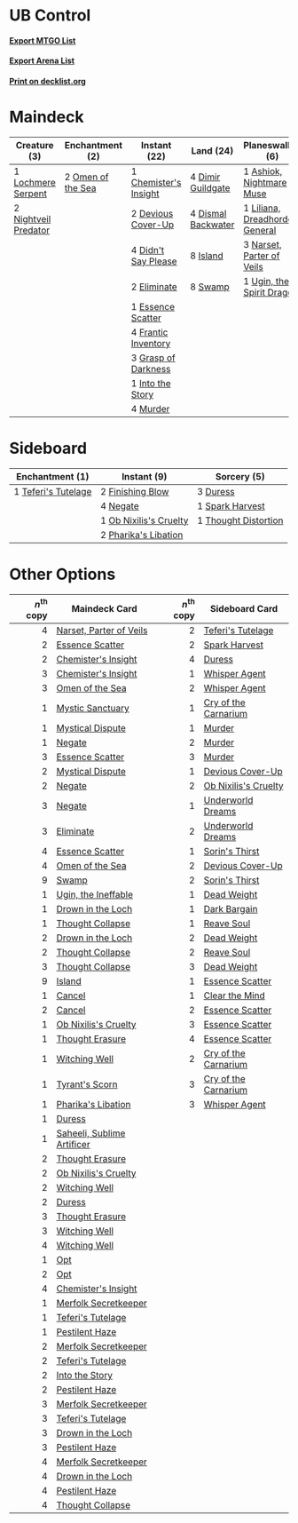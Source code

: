 # UB Control

#### [Export MTGO List](../collection/UB%20Control/UB%20Control.txt)
#### [Export Arena List](../collection/UB%20Control/UB%20Control_arena.txt)
#### [Print on decklist.org](http://decklist.org/?deckmain=1%09Ashiok,%20Nightmare%20Muse%0A1%09Chemister's%20Insight%0A3%09Cry%20of%20the%20Carnarium%0A2%09Devious%20Cover-Up%0A4%09Didn't%20Say%20Please%0A4%09Dimir%20Guildgate%0A4%09Dismal%20Backwater%0A2%09Eliminate%0A1%09Essence%20Scatter%0A4%09Frantic%20Inventory%0A3%09Grasp%20of%20Darkness%0A1%09Into%20the%20Story%0A8%09Island%0A1%09Liliana,%20Dreadhorde%20General%0A1%09Lochmere%20Serpent%0A4%09Murder%0A3%09Narset,%20Parter%20of%20Veils%0A2%09Nightveil%20Predator%0A2%09Omen%20of%20the%20Sea%0A8%09Swamp%0A1%09Ugin,%20the%20Spirit%20Dragon&deckside=3%09Duress%0A2%09Finishing%20Blow%0A4%09Negate%0A1%09Ob%20Nixilis's%20Cruelty%0A2%09Pharika's%20Libation%0A1%09Spark%20Harvest%0A1%09Teferi's%20Tutelage%0A1%09Thought%20Distortion)
# Maindeck

|                                         Creature (3)                                          |                                      Enchantment (2)                                       |                                          Instant (22)                                          |                                          Land (24)                                          |                                            Planeswalker (6)                                            |                                           Sorcery (3)                                           |
|-----------------------------------------------------------------------------------------------|--------------------------------------------------------------------------------------------|------------------------------------------------------------------------------------------------|---------------------------------------------------------------------------------------------|--------------------------------------------------------------------------------------------------------|-------------------------------------------------------------------------------------------------|
|1 [Lochmere Serpent](http://gatherer.wizards.com/Pages/Card/Details.aspx?multiverseid=473157)  |2 [Omen of the Sea](http://gatherer.wizards.com/Pages/Card/Details.aspx?multiverseid=476309)|1 [Chemister's Insight](http://gatherer.wizards.com/Pages/Card/Details.aspx?multiverseid=452782)|4 [Dimir Guildgate](http://gatherer.wizards.com/Pages/Card/Details.aspx?multiverseid=376306) |1 [Ashiok, Nightmare Muse](http://gatherer.wizards.com/Pages/Card/Details.aspx?multiverseid=476459)     |3 [Cry of the Carnarium](http://gatherer.wizards.com/Pages/Card/Details.aspx?multiverseid=457214)|
|2 [Nightveil Predator](http://gatherer.wizards.com/Pages/Card/Details.aspx?multiverseid=452941)|                                                                                            |2 [Devious Cover-Up](http://gatherer.wizards.com/Pages/Card/Details.aspx?multiverseid=452785)   |4 [Dismal Backwater](http://gatherer.wizards.com/Pages/Card/Details.aspx?multiverseid=420908)|1 [Liliana, Dreadhorde General](http://gatherer.wizards.com/Pages/Card/Details.aspx?multiverseid=461024)|                                                                                                 |
|                                                                                               |                                                                                            |4 [Didn't Say Please](http://gatherer.wizards.com/Pages/Card/Details.aspx?multiverseid=473004)  |8 [Island](http://gatherer.wizards.com/Pages/Card/Details.aspx?multiverseid=439857)          |3 [Narset, Parter of Veils](http://gatherer.wizards.com/Pages/Card/Details.aspx?multiverseid=460988)    |                                                                                                 |
|                                                                                               |                                                                                            |2 [Eliminate](http://gatherer.wizards.com/Pages/Card/Details.aspx?multiverseid=485420)          |8 [Swamp](http://gatherer.wizards.com/Pages/Card/Details.aspx?multiverseid=439858)           |1 [Ugin, the Spirit Dragon](http://gatherer.wizards.com/Pages/Card/Details.aspx?multiverseid=391948)    |                                                                                                 |
|                                                                                               |                                                                                            |1 [Essence Scatter](http://gatherer.wizards.com/Pages/Card/Details.aspx?multiverseid=426754)    |                                                                                             |                                                                                                        |                                                                                                 |
|                                                                                               |                                                                                            |4 [Frantic Inventory](http://gatherer.wizards.com/Pages/Card/Details.aspx?multiverseid=485373)  |                                                                                             |                                                                                                        |                                                                                                 |
|                                                                                               |                                                                                            |3 [Grasp of Darkness](http://gatherer.wizards.com/Pages/Card/Details.aspx?multiverseid=407595)  |                                                                                             |                                                                                                        |                                                                                                 |
|                                                                                               |                                                                                            |1 [Into the Story](http://gatherer.wizards.com/Pages/Card/Details.aspx?multiverseid=473012)     |                                                                                             |                                                                                                        |                                                                                                 |
|                                                                                               |                                                                                            |4 [Murder](http://gatherer.wizards.com/Pages/Card/Details.aspx?multiverseid=442087)             |                                                                                             |                                                                                                        |                                                                                                 |


# Sideboard

|                                       Enchantment (1)                                        |                                           Instant (9)                                           |                                          Sorcery (5)                                          |
|----------------------------------------------------------------------------------------------|-------------------------------------------------------------------------------------------------|-----------------------------------------------------------------------------------------------|
|1 [Teferi's Tutelage](http://gatherer.wizards.com/Pages/Card/Details.aspx?multiverseid=488912)|2 [Finishing Blow](http://gatherer.wizards.com/Pages/Card/Details.aspx?multiverseid=485422)      |3 [Duress](http://gatherer.wizards.com/Pages/Card/Details.aspx?multiverseid=14557)             |
|                                                                                              |4 [Negate](http://gatherer.wizards.com/Pages/Card/Details.aspx?multiverseid=423707)              |1 [Spark Harvest](http://gatherer.wizards.com/Pages/Card/Details.aspx?multiverseid=461032)     |
|                                                                                              |1 [Ob Nixilis's Cruelty](http://gatherer.wizards.com/Pages/Card/Details.aspx?multiverseid=461028)|1 [Thought Distortion](http://gatherer.wizards.com/Pages/Card/Details.aspx?multiverseid=466871)|
|                                                                                              |2 [Pharika's Libation](http://gatherer.wizards.com/Pages/Card/Details.aspx?multiverseid=476362)  |                                                                                               |


# Other Options

|*n*<sup>th</sup> copy|                                            Maindeck Card                                            |*n*<sup>th</sup> copy|                                        Sideboard Card                                         |
|--------------------:|-----------------------------------------------------------------------------------------------------|--------------------:|-----------------------------------------------------------------------------------------------|
|                    4|[Narset, Parter of Veils](http://gatherer.wizards.com/Pages/Card/Details.aspx?multiverseid=460988)   |                    2|[Teferi's Tutelage](http://gatherer.wizards.com/Pages/Card/Details.aspx?multiverseid=488912)   |
|                    2|[Essence Scatter](http://gatherer.wizards.com/Pages/Card/Details.aspx?multiverseid=426754)           |                    2|[Spark Harvest](http://gatherer.wizards.com/Pages/Card/Details.aspx?multiverseid=461032)       |
|                    2|[Chemister's Insight](http://gatherer.wizards.com/Pages/Card/Details.aspx?multiverseid=452782)       |                    4|[Duress](http://gatherer.wizards.com/Pages/Card/Details.aspx?multiverseid=14557)               |
|                    3|[Chemister's Insight](http://gatherer.wizards.com/Pages/Card/Details.aspx?multiverseid=452782)       |                    1|[Whisper Agent](http://gatherer.wizards.com/Pages/Card/Details.aspx?multiverseid=452970)       |
|                    3|[Omen of the Sea](http://gatherer.wizards.com/Pages/Card/Details.aspx?multiverseid=476309)           |                    2|[Whisper Agent](http://gatherer.wizards.com/Pages/Card/Details.aspx?multiverseid=452970)       |
|                    1|[Mystic Sanctuary](http://gatherer.wizards.com/Pages/Card/Details.aspx?multiverseid=473209)          |                    1|[Cry of the Carnarium](http://gatherer.wizards.com/Pages/Card/Details.aspx?multiverseid=457214)|
|                    1|[Mystical Dispute](http://gatherer.wizards.com/Pages/Card/Details.aspx?multiverseid=473020)          |                    1|[Murder](http://gatherer.wizards.com/Pages/Card/Details.aspx?multiverseid=442087)              |
|                    1|[Negate](http://gatherer.wizards.com/Pages/Card/Details.aspx?multiverseid=423707)                    |                    2|[Murder](http://gatherer.wizards.com/Pages/Card/Details.aspx?multiverseid=442087)              |
|                    3|[Essence Scatter](http://gatherer.wizards.com/Pages/Card/Details.aspx?multiverseid=426754)           |                    3|[Murder](http://gatherer.wizards.com/Pages/Card/Details.aspx?multiverseid=442087)              |
|                    2|[Mystical Dispute](http://gatherer.wizards.com/Pages/Card/Details.aspx?multiverseid=473020)          |                    1|[Devious Cover-Up](http://gatherer.wizards.com/Pages/Card/Details.aspx?multiverseid=452785)    |
|                    2|[Negate](http://gatherer.wizards.com/Pages/Card/Details.aspx?multiverseid=423707)                    |                    2|[Ob Nixilis's Cruelty](http://gatherer.wizards.com/Pages/Card/Details.aspx?multiverseid=461028)|
|                    3|[Negate](http://gatherer.wizards.com/Pages/Card/Details.aspx?multiverseid=423707)                    |                    1|[Underworld Dreams](http://gatherer.wizards.com/Pages/Card/Details.aspx?multiverseid=129779)   |
|                    3|[Eliminate](http://gatherer.wizards.com/Pages/Card/Details.aspx?multiverseid=485420)                 |                    2|[Underworld Dreams](http://gatherer.wizards.com/Pages/Card/Details.aspx?multiverseid=129779)   |
|                    4|[Essence Scatter](http://gatherer.wizards.com/Pages/Card/Details.aspx?multiverseid=426754)           |                    1|[Sorin's Thirst](http://gatherer.wizards.com/Pages/Card/Details.aspx?multiverseid=368509)      |
|                    4|[Omen of the Sea](http://gatherer.wizards.com/Pages/Card/Details.aspx?multiverseid=476309)           |                    2|[Devious Cover-Up](http://gatherer.wizards.com/Pages/Card/Details.aspx?multiverseid=452785)    |
|                    9|[Swamp](http://gatherer.wizards.com/Pages/Card/Details.aspx?multiverseid=439858)                     |                    2|[Sorin's Thirst](http://gatherer.wizards.com/Pages/Card/Details.aspx?multiverseid=368509)      |
|                    1|[Ugin, the Ineffable](http://gatherer.wizards.com/Pages/Card/Details.aspx?multiverseid=460929)       |                    1|[Dead Weight](http://gatherer.wizards.com/Pages/Card/Details.aspx?multiverseid=452817)         |
|                    1|[Drown in the Loch](http://gatherer.wizards.com/Pages/Card/Details.aspx?multiverseid=473150)         |                    1|[Dark Bargain](http://gatherer.wizards.com/Pages/Card/Details.aspx?multiverseid=442971)        |
|                    1|[Thought Collapse](http://gatherer.wizards.com/Pages/Card/Details.aspx?multiverseid=457201)          |                    1|[Reave Soul](http://gatherer.wizards.com/Pages/Card/Details.aspx?multiverseid=473065)          |
|                    2|[Drown in the Loch](http://gatherer.wizards.com/Pages/Card/Details.aspx?multiverseid=473150)         |                    2|[Dead Weight](http://gatherer.wizards.com/Pages/Card/Details.aspx?multiverseid=452817)         |
|                    2|[Thought Collapse](http://gatherer.wizards.com/Pages/Card/Details.aspx?multiverseid=457201)          |                    2|[Reave Soul](http://gatherer.wizards.com/Pages/Card/Details.aspx?multiverseid=473065)          |
|                    3|[Thought Collapse](http://gatherer.wizards.com/Pages/Card/Details.aspx?multiverseid=457201)          |                    3|[Dead Weight](http://gatherer.wizards.com/Pages/Card/Details.aspx?multiverseid=452817)         |
|                    9|[Island](http://gatherer.wizards.com/Pages/Card/Details.aspx?multiverseid=439857)                    |                    1|[Essence Scatter](http://gatherer.wizards.com/Pages/Card/Details.aspx?multiverseid=426754)     |
|                    1|[Cancel](http://gatherer.wizards.com/Pages/Card/Details.aspx?multiverseid=129882)                    |                    1|[Clear the Mind](http://gatherer.wizards.com/Pages/Card/Details.aspx?multiverseid=457178)      |
|                    2|[Cancel](http://gatherer.wizards.com/Pages/Card/Details.aspx?multiverseid=129882)                    |                    2|[Essence Scatter](http://gatherer.wizards.com/Pages/Card/Details.aspx?multiverseid=426754)     |
|                    1|[Ob Nixilis's Cruelty](http://gatherer.wizards.com/Pages/Card/Details.aspx?multiverseid=461028)      |                    3|[Essence Scatter](http://gatherer.wizards.com/Pages/Card/Details.aspx?multiverseid=426754)     |
|                    1|[Thought Erasure](http://gatherer.wizards.com/Pages/Card/Details.aspx?multiverseid=452956)           |                    4|[Essence Scatter](http://gatherer.wizards.com/Pages/Card/Details.aspx?multiverseid=426754)     |
|                    1|[Witching Well](http://gatherer.wizards.com/Pages/Card/Details.aspx?multiverseid=473036)             |                    2|[Cry of the Carnarium](http://gatherer.wizards.com/Pages/Card/Details.aspx?multiverseid=457214)|
|                    1|[Tyrant's Scorn](http://gatherer.wizards.com/Pages/Card/Details.aspx?multiverseid=461152)            |                    3|[Cry of the Carnarium](http://gatherer.wizards.com/Pages/Card/Details.aspx?multiverseid=457214)|
|                    1|[Pharika's Libation](http://gatherer.wizards.com/Pages/Card/Details.aspx?multiverseid=476362)        |                    3|[Whisper Agent](http://gatherer.wizards.com/Pages/Card/Details.aspx?multiverseid=452970)       |
|                    1|[Duress](http://gatherer.wizards.com/Pages/Card/Details.aspx?multiverseid=14557)                     |                     |                                                                                               |
|                    1|[Saheeli, Sublime Artificer](http://gatherer.wizards.com/Pages/Card/Details.aspx?multiverseid=461161)|                     |                                                                                               |
|                    2|[Thought Erasure](http://gatherer.wizards.com/Pages/Card/Details.aspx?multiverseid=452956)           |                     |                                                                                               |
|                    2|[Ob Nixilis's Cruelty](http://gatherer.wizards.com/Pages/Card/Details.aspx?multiverseid=461028)      |                     |                                                                                               |
|                    2|[Witching Well](http://gatherer.wizards.com/Pages/Card/Details.aspx?multiverseid=473036)             |                     |                                                                                               |
|                    2|[Duress](http://gatherer.wizards.com/Pages/Card/Details.aspx?multiverseid=14557)                     |                     |                                                                                               |
|                    3|[Thought Erasure](http://gatherer.wizards.com/Pages/Card/Details.aspx?multiverseid=452956)           |                     |                                                                                               |
|                    3|[Witching Well](http://gatherer.wizards.com/Pages/Card/Details.aspx?multiverseid=473036)             |                     |                                                                                               |
|                    4|[Witching Well](http://gatherer.wizards.com/Pages/Card/Details.aspx?multiverseid=473036)             |                     |                                                                                               |
|                    1|[Opt](http://gatherer.wizards.com/Pages/Card/Details.aspx?multiverseid=442948)                       |                     |                                                                                               |
|                    2|[Opt](http://gatherer.wizards.com/Pages/Card/Details.aspx?multiverseid=442948)                       |                     |                                                                                               |
|                    4|[Chemister's Insight](http://gatherer.wizards.com/Pages/Card/Details.aspx?multiverseid=452782)       |                     |                                                                                               |
|                    1|[Merfolk Secretkeeper](http://gatherer.wizards.com/Pages/Card/Details.aspx?multiverseid=473015)      |                     |                                                                                               |
|                    1|[Teferi's Tutelage](http://gatherer.wizards.com/Pages/Card/Details.aspx?multiverseid=488912)         |                     |                                                                                               |
|                    1|[Pestilent Haze](http://gatherer.wizards.com/Pages/Card/Details.aspx?multiverseid=485441)            |                     |                                                                                               |
|                    2|[Merfolk Secretkeeper](http://gatherer.wizards.com/Pages/Card/Details.aspx?multiverseid=473015)      |                     |                                                                                               |
|                    2|[Teferi's Tutelage](http://gatherer.wizards.com/Pages/Card/Details.aspx?multiverseid=488912)         |                     |                                                                                               |
|                    2|[Into the Story](http://gatherer.wizards.com/Pages/Card/Details.aspx?multiverseid=473012)            |                     |                                                                                               |
|                    2|[Pestilent Haze](http://gatherer.wizards.com/Pages/Card/Details.aspx?multiverseid=485441)            |                     |                                                                                               |
|                    3|[Merfolk Secretkeeper](http://gatherer.wizards.com/Pages/Card/Details.aspx?multiverseid=473015)      |                     |                                                                                               |
|                    3|[Teferi's Tutelage](http://gatherer.wizards.com/Pages/Card/Details.aspx?multiverseid=488912)         |                     |                                                                                               |
|                    3|[Drown in the Loch](http://gatherer.wizards.com/Pages/Card/Details.aspx?multiverseid=473150)         |                     |                                                                                               |
|                    3|[Pestilent Haze](http://gatherer.wizards.com/Pages/Card/Details.aspx?multiverseid=485441)            |                     |                                                                                               |
|                    4|[Merfolk Secretkeeper](http://gatherer.wizards.com/Pages/Card/Details.aspx?multiverseid=473015)      |                     |                                                                                               |
|                    4|[Drown in the Loch](http://gatherer.wizards.com/Pages/Card/Details.aspx?multiverseid=473150)         |                     |                                                                                               |
|                    4|[Pestilent Haze](http://gatherer.wizards.com/Pages/Card/Details.aspx?multiverseid=485441)            |                     |                                                                                               |
|                    4|[Thought Collapse](http://gatherer.wizards.com/Pages/Card/Details.aspx?multiverseid=457201)          |                     |                                                                                               |

